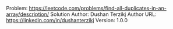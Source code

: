 Problem: https://leetcode.com/problems/find-all-duplicates-in-an-array/description/
Solution Author: Dushan Terzikj
Author URL: https://linkedin.com/in/dushanterzikj
Version: 1.0.0